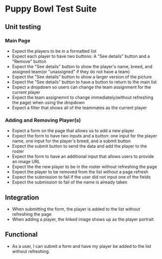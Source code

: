 # Puppy Bowl Test Suite

## Unit testing

### Main Page

- Expect the players to be in a formatted list
- Expect each player to have two buttons: A "See details" button and a "Remove" button
- Expect the "See details" button to show the player's name, breed, and assigned team(or "unassigned" if they do not have a team)
- Expect the "See details" button to show a larger version of the picture
- Expect the "See details" button to have a button to return to the main list
- Expect a dropdown so users can change the team assignment for the current player
- Expect the team assignemnt to change immediately(without refreshing the page) when using the dropdown
- Expect a filter that shows all of the teammates as the current player


### Adding and Removing Player(s)

- Expect a form on the page that allows us to add a new player
- Expect the form to have two inputs and a button: one input for the player name, one input for the player's breed, and a submit button
- Expect the submit button to send the data and add the player to the roster
- Expect the form to have an additional input that allows users to provide an image URL
- Expect the the new player to be in the roster without refreshing the page
- Expect the player to be removed from the list without a page refresh
- Expect the submission to fail if the user did not input one of the fields
- Expect the submission to fail of the name is already taken


## Integration

- When submitting the form, the player is added to the list without refreshing the page
- When adding a player, the linked image shows up as the player portrait


## Functional

- As a user, I can submit a form and have my player be added to the list without refreshing.